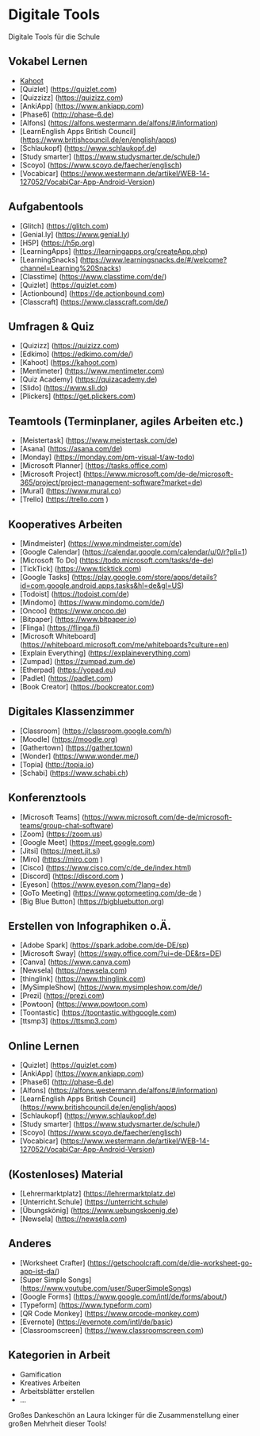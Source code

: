 # Digitale Tools
Digitale Tools für die Schule

## Vokabel Lernen
* [Kahoot](https://kahoot.com)
* [Quizlet] (https://quizlet.com)
* [Quizzizz] (https://quizizz.com)
* [AnkiApp] (https://www.ankiapp.com)
* [Phase6] (http://phase-6.de)
* [Alfons] (https://alfons.westermann.de/alfons/#/information)
* [LearnEnglish Apps British Council] (https://www.britishcouncil.de/en/english/apps)
* [Schlaukopf] (https://www.schlaukopf.de)
* [Study smarter] (https://www.studysmarter.de/schule/)
* [Scoyo] (https://www.scoyo.de/faecher/englisch)
* [Vocabicar] (https://www.westermann.de/artikel/WEB-14-127052/VocabiCar-App-Android-Version)

## Aufgabentools
* [Glitch] (https://glitch.com)
* [Genial.ly] (https://www.genial.ly)
* [H5P] (https://h5p.org)
* [LearningApps] (https://learningapps.org/createApp.php)
* [LearningSnacks] (https://www.learningsnacks.de/#/welcome?channel=Learning%20Snacks)
* [Classtime] (https://www.classtime.com/de/)
* [Quizlet] (https://quizlet.com)
* [Actionbound] (https://de.actionbound.com)
* [Classcraft] (https://www.classcraft.com/de/)

## Umfragen & Quiz
* [Quizizz] (https://quizizz.com)
* [Edkimo] (https://edkimo.com/de/)
* [Kahoot] (https://kahoot.com)
* [Mentimeter] (https://www.mentimeter.com)
* [Quiz Academy] (https://quizacademy.de)
* [Slido] (https://www.sli.do)
* [Plickers] (https://get.plickers.com)

## Teamtools (Terminplaner, agiles Arbeiten etc.)
* [Meistertask] (https://www.meistertask.com/de)
* [Asana] (https://asana.com/de)
* [Monday] (https://monday.com/pm-visual-t/aw-todo)
* [Microsoft Planner] (https://tasks.office.com)
* [Microsoft Project] (https://www.microsoft.com/de-de/microsoft-365/project/project-management-software?market=de)
* [Mural] (https://www.mural.co)
* [Trello] (https://trello.com )

## Kooperatives Arbeiten
* [Mindmeister] (https://www.mindmeister.com/de)
* [Google Calendar] (https://calendar.google.com/calendar/u/0/r?pli=1)
* [Microsoft To Do] (https://todo.microsoft.com/tasks/de-de)
* [TickTick] (https://www.ticktick.com)
* [Google Tasks] (https://play.google.com/store/apps/details?id=com.google.android.apps.tasks&hl=de&gl=US)
* [Todoist] (https://todoist.com/de)
* [Mindomo] (https://www.mindomo.com/de/)
* [Oncoo] (https://www.oncoo.de)
* [Bitpaper] (https://www.bitpaper.io)
* [Flinga] (https://flinga.fi)
* [Microsoft Whiteboard] (https://whiteboard.microsoft.com/me/whiteboards?culture=en)
* [Explain Everything] (https://explaineverything.com)
* [Zumpad] (https://zumpad.zum.de)
* [Etherpad] (https://yopad.eu)
* [Padlet] (https://padlet.com)
* [Book Creator] (https://bookcreator.com)

## Digitales Klassenzimmer
* [Classroom] (https://classroom.google.com/h)
* [Moodle] (https://moodle.org)
* [Gathertown] (https://gather.town)
* [Wonder] (https://www.wonder.me/)
* [Topia] (http://topia.io)
* [Schabi] (https://www.schabi.ch)

## Konferenztools
* [Microsoft Teams] (https://www.microsoft.com/de-de/microsoft-teams/group-chat-software)
* [Zoom] (https://zoom.us)
* [Google Meet] (https://meet.google.com)
* [Jitsi] (https://meet.jit.si)
* [Miro] (https://miro.com )
* [Cisco] (https://www.cisco.com/c/de_de/index.html)
* [Discord] (https://discord.com )
* [Eyeson] (https://www.eyeson.com/?lang=de)
* [GoTo Meeting] (https://www.gotomeeting.com/de-de )
* [Big Blue Button] (https://bigbluebutton.org)

## Erstellen von Infographiken o.Ä.
* [Adobe Spark] (https://spark.adobe.com/de-DE/sp)
* [Microsoft Sway] (https://sway.office.com/?ui=de-DE&rs=DE)
* [Canva] (https://www.canva.com)
* [Newsela] (https://newsela.com)
* [thinglink] (https://www.thinglink.com)
* [MySimpleShow] (https://www.mysimpleshow.com/de/)
* [Prezi] (https://prezi.com)
* [Powtoon] (https://www.powtoon.com)
* [Toontastic] (https://toontastic.withgoogle.com)
* [ttsmp3] (https://ttsmp3.com)

## Online Lernen
* [Quizlet] (https://quizlet.com)
* [AnkiApp] (https://www.ankiapp.com)
* [Phase6] (http://phase-6.de)
* [Alfons] (https://alfons.westermann.de/alfons/#/information)
* [LearnEnglish Apps British Council] (https://www.britishcouncil.de/en/english/apps)
* [Schlaukopf] (https://www.schlaukopf.de)
* [Study smarter] (https://www.studysmarter.de/schule/)
* [Scoyo] (https://www.scoyo.de/faecher/englisch)
* [Vocabicar] (https://www.westermann.de/artikel/WEB-14-127052/VocabiCar-App-Android-Version)

## (Kostenloses) Material
* [Lehrermarktplatz] (https://lehrermarktplatz.de)
* [Unterricht.Schule] (https://unterricht.schule)
* [Übungskönig] (https://www.uebungskoenig.de)
* [Newsela] (https://newsela.com)

## Anderes
* [Worksheet Crafter] (https://getschoolcraft.com/de/die-worksheet-go-app-ist-da/)
* [Super Simple Songs] (https://www.youtube.com/user/SuperSimpleSongs)
* [Google Forms] (https://www.google.com/intl/de/forms/about/)
* [Typeform] (https://www.typeform.com)
* [QR Code Monkey] (https://www.qrcode-monkey.com)
* [Evernote] (https://evernote.com/intl/de/basic)
* [Classroomscreen] (https://www.classroomscreen.com)

## Kategorien in Arbeit
* Gamification
* Kreatives Arbeiten
* Arbeitsblätter erstellen
* ...

Großes Dankeschön an Laura Ickinger für die Zusammenstellung einer großen Mehrheit dieser Tools!
